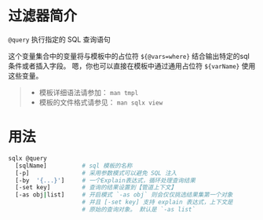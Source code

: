 # 过滤器简介

`@query` 执行指定的 SQL 查询语句

这个变量集合中的变量将与模板中的占位符 `${@vars=where}` 结合输出特定的sql条件或者插入字段。
嗯，你也可以直接在模板中通过通用占位符 `${varName}` 使用这些变量。

> - 模板详细语法请参加： `man tmpl`
> - 模板的文件格式请参见： `man sqlx view`

# 用法

```bash
sqlx @query
  [sqlName]          # sql 模板的名称
  [-p]               # 采用参数模式可以避免 SQL 注入
  [-by  '{...}']     # 一个Explain表达式，循环处理查询结果
  [-set key]         # 查询的结果设置到【管道上下文】
  [-as obj|list]     # 开启模式 `-as obj` 则会仅仅挑选结果集第一个对象
                     # 并且 [-set key] 支持 explain 表达式，上下文是
                     # 原始的查询对象。 默认是 `-as list`
```


